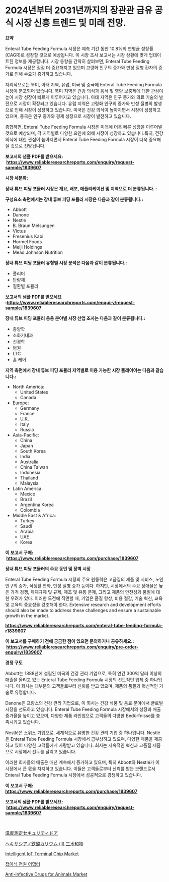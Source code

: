 <p><h1>2024년부터 2031년까지의 장관관 급유 공식 시장 신흥 트렌드 및 미래 전망.</h1></p><p><strong>요약</strong></p>
<p><p>Enteral Tube Feeding Formula 시장은 예측 기간 동안 10.8%의 연평균 성장률(CAGR)로 성장할 것으로 예상됩니다. 이 시장 조사 보고서는 시장 상황에 맞게 업데이트된 정보를 제공합니다. 시장 동향을 간략히 살펴보면, Enteral Tube Feeding Formula 시장은 점점 더 중요해지고 있으며 고령화 인구의 증가와 만성 질병 환자의 증가로 인해 수요가 증가하고 있습니다.</p><p>지리적으로는 북미, 아태 지역, 유럽, 미국 및 중국에 Enteral Tube Feeding Formula 시장이 분포되어 있습니다. 북미 지역은 건강 의식과 음식 및 영양 보충제에 대한 관심이 높아 시장 성장이 빠르게 이루어지고 있습니다. 아태 지역은 인구 증가와 의료 기술의 발전으로 시장이 확장되고 있습니다. 유럽 지역은 고령화 인구의 증가와 만성 질병의 발생으로 인해 시장이 성장하고 있습니다. 미국은 건강 의식이 높아지면서 시장이 성장하고 있으며, 중국은 인구 증가와 경제 성장으로 시장이 발전하고 있습니다.</p><p>종합하면, Enteral Tube Feeding Formula 시장은 미래에 더욱 빠른 성장을 이루어낼 것으로 예상되며, 각 지역별로 다양한 요인에 의해 시장이 성장하고 있습니다.특히, 건강의식에 대한 관심이 높아지면서 Enteral Tube Feeding Formula 시장이 더욱 중요해질 것으로 전망됩니다.</p></p>
<p><strong>보고서의 샘플 PDF를 받으세요: &nbsp;<a href="https://www.reliableresearchreports.com/enquiry/request-sample/1839607">https://www.reliableresearchreports.com/enquiry/request-sample/1839607</a></strong></p>
<p><strong>시장 세분화:</strong></p>
<p><strong> 장내 튜브 피딩 포뮬러 시장은 개요, 배포, 애플리케이션 및 지역으로 더 분류됩니다. :</strong></p>
<p><strong>구성요소 측면에서는 장내 튜브 피딩 포뮬러 시장은 다음과 같이 분류됩니다.:</strong></p>
<p><ul><li>Abbott</li><li>Danone</li><li>Nestlé</li><li>B. Braun Melsungen</li><li>Victus</li><li>Fresenius Kabi</li><li>Hormel Foods</li><li>Meiji Holdings</li><li>Mead Johnson Nutrition</li></ul></p>
<p><strong> 장내 튜브 피딩 포뮬러 유형별 시장 분석은 다음과 같이 분류됩니다.:</strong></p>
<p><ul><li>폴리머</li><li>단량체</li><li>질환별 포뮬러</li></ul></p>
<p><strong>보고서의 샘플 PDF를 받으세요 :<a href="https://www.reliableresearchreports.com/enquiry/request-sample/1839607">https://www.reliableresearchreports.com/enquiry/request-sample/1839607</a></strong></p>
<p><strong> 장내 튜브 피딩 포뮬러 응용 분야별 시장 산업 조사는 다음과 같이 분류됩니다.:</strong></p>
<p><ul><li>종양학</li><li>소화기내과</li><li>신경학</li><li>병원</li><li>LTC</li><li>홈 케어</li></ul></p>
<p><strong>지역 측면에서 장내 튜브 피딩 포뮬러 지역별로 이용 가능한 시장 플레이어는 다음과 같습니다.:</strong></p>
<p><ul>
    <li>
        North America:
        <ul>
            <li>United States</li>
            <li>Canada</li>
        </ul>
    </li>
    <li>
        Europe:
        <ul>
            <li>Germany</li>
            <li>France</li>
            <li>U.K.</li>
            <li>Italy</li>
            <li>Russia</li>
        </ul>
    </li>
    <li>
        Asia-Pacific:
        <ul>
            <li>China</li>
            <li>Japan</li>
            <li>South Korea</li>
            <li>India</li>
            <li>Australia</li>
            <li>China Taiwan</li>
            <li>Indonesia</li>
            <li>Thailand</li>
            <li>Malaysia</li>
        </ul>
    </li>
    <li>
        Latin America:
        <ul>
            <li>Mexico</li>
            <li>Brazil</li>
            <li>Argentina Korea</li>
            <li>Colombia</li>
        </ul>
    </li>
    <li>
        Middle East & Africa:
        <ul>
            <li>Turkey</li>
            <li>Saudi</li>
            <li>Arabia</li>
            <li>UAE</li>
            <li>Korea</li>
        </ul>
    </li>
    </ul></p>
<p><strong>이 보고서 구매: &nbsp;<a href="https://www.reliableresearchreports.com/purchase/1839607">https://www.reliableresearchreports.com/purchase/1839607</a></strong></p>
<p><strong>장내 튜브 피딩 포뮬러의 주요 동인 및 장벽 시장</strong></p>
<p><p>Enteral Tube Feeding Formula 시장의 주요 원동력은 고품질의 제품 및 서비스, 노인 인구의 증가, 식생활 변화, 만성 질병 증가 등이다. 하지만, 시장에서의 주요 장애물은 높은 가격 경쟁, 제재규제 및 규제, 제조 및 유통 문제, 그리고 제품의 안전성과 품질에 대한 우려가 있다. 이러한 도전에 직면할 때, 기업은 품질 향상, 비용 절감, 기술 혁신, 교육 및 교육의 중요성을 강조해야 한다. Extensive research and development efforts should also be made to address these challenges and ensure a sustainable growth in the market.</p></p>
<p><strong><a href="https://www.reliableresearchreports.com/enteral-tube-feeding-formula-r1839607">https://www.reliableresearchreports.com/enteral-tube-feeding-formula-r1839607</a></strong></p>
<p><strong>이 보고서를 구매하기 전에 궁금한 점이 있으면 문의하거나 공유하세요.: &nbsp;<a href="https://www.reliableresearchreports.com/enquiry/pre-order-enquiry/1839607">https://www.reliableresearchreports.com/enquiry/pre-order-enquiry/1839607</a></strong></p>
<p><strong>경쟁 구도</strong></p>
<p><p>Abbott는 1888년에 설립된 미국의 건강 관리 기업으로, 특히 연간 300억 달러 이상의 매출을 올리고 있는 Enteral Tube Feeding Formula 시장의 선도적인 업체 중 하나입니다. 이 회사는 대부분의 고객들로부터 신뢰를 받고 있으며, 제품의 품질과 혁신적인 기술로 유명합니다.</p><p>Danone은 프랑스의 건강 관리 기업으로, 이 회사는 건강 식품 및 음료 분야에서 글로벌 시장을 선도하고 있습니다. Enteral Tube Feeding Formula 시장에서의 성장과 매출 증가율을 높이고 있으며, 다양한 제품 라인업으로 고객들의 다양한 Bedürfnisse를 충족시키고 있습니다.</p><p>Nestlé은 스위스 기업으로, 세계적으로 유명한 건강 관리 기업 중 하나입니다. Nestlé은 Enteral Tube Feeding Formula 시장에서 급부상하고 있으며, 다양한 제품을 제공하고 있어 다양한 고객들에게 사랑받고 있습니다. 회사는 지속적인 혁신과 고품질 제품으로 시장에서 선두를 달리고 있습니다.</p><p>이러한 회사들의 매출은 매년 계속해서 증가하고 있으며, 특히 Abbott와 Nestlé가 이 시장에서 큰 몫을 차지하고 있습니다. 이들은 고객들로부터 신뢰를 받는 브랜드로서 Enteral Tube Feeding Formula 시장에서 성공적으로 경쟁하고 있습니다.</p></p>
<p><strong>이 보고서 구매: &nbsp; <a href="https://www.reliableresearchreports.com/purchase/1839607">https://www.reliableresearchreports.com/purchase/1839607</a></strong></p>
<p><strong>보고서의 샘플 PDF를 받으세요: &nbsp;<a href="https://www.reliableresearchreports.com/enquiry/request-sample/1839607">https://www.reliableresearchreports.com/enquiry/request-sample/1839607</a></strong><strong></strong></p>
<p>&nbsp;</p>
<p><p><a href="https://medium.com/@reyeshowell655/%E6%B8%A9%E5%BA%A6%E6%B8%AC%E5%AE%9A%E3%82%BB%E3%82%AD%E3%83%A5%E3%83%AA%E3%83%86%E3%82%A3%E3%83%89%E3%82%A2%E5%B8%82%E5%A0%B4%E3%81%AE%E8%A6%8F%E6%A8%A1%E3%81%A8%E5%B8%82%E5%A0%B4%E5%8B%95%E5%90%91-%E5%AE%8C%E5%85%A8%E3%81%AA%E7%94%A3%E6%A5%AD%E3%81%AE%E6%A6%82%E8%A6%81-2024%E5%B9%B4%E3%81%8B%E3%82%892031%E5%B9%B4%E3%81%BE%E3%81%A7-b99cac74616b">温度測定セキュリティドア</a></p><p><a href="https://github.com/roulaayoub-saad/Market-Research-Report-List-1/blob/main/6913396107923.md">ヘキサシアノ鉄酸カリウム (II) 三水和物</a></p><p><a href="https://issuu.com/reportprime-2/docs/intelligent-iot-terminal-chip-market-size-2030.ppt">Intelligent IoT Terminal Chip Market</a></p><p><a href="https://github.com/plelbej847484502/Market-Research-Report-List-2/blob/main/7169147102511.md">접이식 전원 어댑터</a></p><p><a href="https://github.com/markusgodoy/Market-Research-Report-List-3/blob/main/anti-infective-drugs-for-animals-market.md">Anti-infective Drugs for Animals Market</a></p></p>